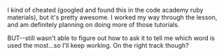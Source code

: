 I kind of cheated (googled and found this in the code academy ruby materials), but it's pretty awesome. I worked my way through the lesson, and am definitely planning on doing more of those tutorials.

BUT--still wasn't able to figure out how to ask it to tell me which word is used the most...so I'll keep working. On the right track though? 